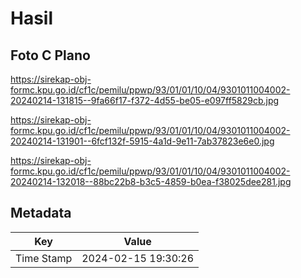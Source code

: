 # Hasil

## Foto C Plano

https://sirekap-obj-formc.kpu.go.id/cf1c/pemilu/ppwp/93/01/01/10/04/9301011004002-20240214-131815--9fa66f17-f372-4d55-be05-e097ff5829cb.jpg

https://sirekap-obj-formc.kpu.go.id/cf1c/pemilu/ppwp/93/01/01/10/04/9301011004002-20240214-131901--6fcf132f-5915-4a1d-9e11-7ab37823e6e0.jpg

https://sirekap-obj-formc.kpu.go.id/cf1c/pemilu/ppwp/93/01/01/10/04/9301011004002-20240214-132018--88bc22b8-b3c5-4859-b0ea-f38025dee281.jpg


## Metadata

| Key        | Value               |
| ---------- | ------------------- |
| Time Stamp | 2024-02-15 19:30:26 |



